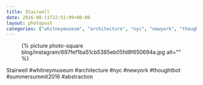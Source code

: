 ```yaml
---
title: Stairwell
date: 2016-08-11T12:51:09+00:00
layout: photopost
categories: ["whitneymuseum", "architecture", "nyc", "newyork", "thoughtbot", "summersummit2016", "abstraction", "photos", "instagram"]
---
```


<figure class="photo photo--square">
  {% picture photo-square blog/instagram/697fef1ba51cb5385eb05fd8f650694a.jpg alt="" %}
</figure>

Stairwell
#whitneymuseum #architecture #nyc #newyork #thoughtbot #summersummit2016 #abstraction
